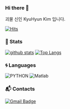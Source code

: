### Hi there 👋
괴물 신인 KyuHyun Kim 입니다.

[![Hits](https://hits.seeyoufarm.com/api/count/incr/badge.svg?url=https%3A%2F%2Fgithub.com%2Frbgusdlza)](https://hits.seeyoufarm.com)
<!--
**rbgusdlza/rbgusdlza** is a ✨ _special_ ✨ repository because its `README.md` (this file) appears on your GitHub profile.

Here are some ideas to get you started:

- 🔭 I’m currently working on ...
- 🌱 I’m currently learning ...
- 👯 I’m looking to collaborate on ...
- 🤔 I’m looking for help with ...
- 💬 Ask me about ...
- 📫 How to reach me: ...
- 😄 Pronouns: ...
- ⚡ Fun fact: ...
-->

### :purple_heart: Stats
[![github stats](https://github-readme-stats.vercel.app/api?username=rbgusdlza&show_icons=true&hide_border=true)](https://github.com/rbgusdlza)
[![Top Langs](https://github-readme-stats.vercel.app/api/top-langs/?username=rbgusdlza&layout=compact)](https://github.com/rbgusdlza)

### :cyclone: Languages
![PYTHON](https://img.shields.io/badge/PYTHON-%E2%98%85%E2%98%85%E2%98%85%E2%98%85%E2%98%86-0696D7?style=plastic&logo=Python&logoColor=white)
![Matlab](https://img.shields.io/badge/Matlab-%E2%98%85%E2%98%85%E2%98%86%E2%98%86%E2%98%86-0076A8?style=plastic&logo=mathworks&logoColor=white)

### :mailbox_with_mail: Contacts
[![Gmail Badge](https://img.shields.io/badge/Gmail-d14836?style=flat-square&logo=Gmail&logoColor=white&link=mailto:rbgusdlza@gmail.com)](mailto:rbgusdlza@gmail.com)
